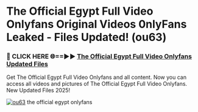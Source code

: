 # The Official Egypt Full Video Onlyfans Original Videos 0nlyFans Leaked - Files Updated! (ou63)

<h3>🔴 CLICK HERE 🌐==►► <a href="https://tinyurl.com/x26r9saj" rel="nofollow">The Official Egypt Full Video Onlyfans Updated Files</a></h3>

Get The Official Egypt Full Video Onlyfans and all content. Now you can access all videos and pictures of The Official Egypt Full Video Onlyfans. New Updated Files 2025!

[![ou63](https://i.imgur.com/LkgZPqh.gif)](https://tinyurl.com/x26r9saj)
the official egypt onlyfans